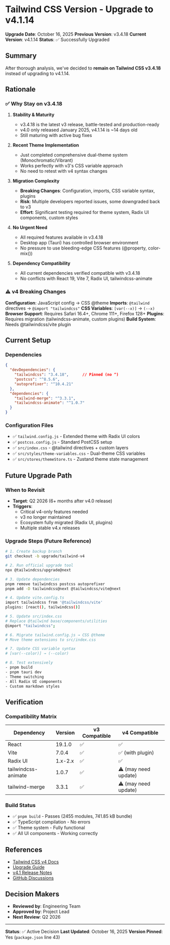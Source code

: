 # Tailwind CSS Version - Upgrade to v4.1.14

**Upgrade Date**: October 16, 2025
**Previous Version**: v3.4.18
**Current Version**: v4.1.14
**Status**: ✅ Successfully Upgraded

## Summary

After thorough analysis, we've decided to **remain on Tailwind CSS v3.4.18** instead of upgrading to v4.1.14.

## Rationale

### ✅ Why Stay on v3.4.18

1. **Stability & Maturity**
   - v3.4.18 is the latest v3 release, battle-tested and production-ready
   - v4.0 only released January 2025, v4.1.14 is ~14 days old
   - Still maturing with active bug fixes

2. **Recent Theme Implementation**
   - Just completed comprehensive dual-theme system (Monochromatic/Vibrant)
   - Works perfectly with v3's CSS variable approach
   - No need to retest with v4 syntax changes

3. **Migration Complexity**
   - **Breaking Changes**: Configuration, imports, CSS variable syntax, plugins
   - **Risk**: Multiple developers reported issues, some downgraded back to v3
   - **Effort**: Significant testing required for theme system, Radix UI components, custom styles

4. **No Urgent Need**
   - All required features available in v3.4.18
   - Desktop app (Tauri) has controlled browser environment
   - No pressure to use bleeding-edge CSS features (@property, color-mix())

5. **Dependency Compatibility**
   - All current dependencies verified compatible with v3.4.18
   - No conflicts with React 19, Vite 7, Radix UI, tailwindcss-animate

### ⚠️ v4 Breaking Changes

**Configuration**: JavaScript config → CSS @theme
**Imports**: `@tailwind` directives → `@import "tailwindcss"`
**CSS Variables**: `[var(--x)]` → `(--x)`
**Browser Support**: Requires Safari 16.4+, Chrome 111+, Firefox 128+
**Plugins**: Requires migration (tailwindcss-animate, custom plugins)
**Build System**: Needs @tailwindcss/vite plugin

## Current Setup

### Dependencies
```json
{
  "devDependencies": {
    "tailwindcss": "3.4.18",      // Pinned (no ^)
    "postcss": "^8.5.6",
    "autoprefixer": "^10.4.21"
  },
  "dependencies": {
    "tailwind-merge": "^3.3.1",
    "tailwindcss-animate": "^1.0.7"
  }
}
```

### Configuration Files
- ✅ `tailwind.config.js` - Extended theme with Radix UI colors
- ✅ `postcss.config.js` - Standard PostCSS setup
- ✅ `src/index.css` - @tailwind directives + custom layers
- ✅ `src/styles/theme-variables.css` - Dual-theme CSS variables
- ✅ `src/stores/themeStore.ts` - Zustand theme state management

## Future Upgrade Path

### When to Revisit
- **Target**: Q2 2026 (6+ months after v4.0 release)
- **Triggers**:
  - Critical v4-only features needed
  - v3 no longer maintained
  - Ecosystem fully migrated (Radix UI, plugins)
  - Multiple stable v4.x releases

### Upgrade Steps (Future Reference)

```bash
# 1. Create backup branch
git checkout -b upgrade/tailwind-v4

# 2. Run official upgrade tool
npx @tailwindcss/upgrade@next

# 3. Update dependencies
pnpm remove tailwindcss postcss autoprefixer
pnpm add -D tailwindcss@next @tailwindcss/vite@next

# 4. Update vite.config.ts
import tailwindcss from '@tailwindcss/vite'
plugins: [react(), tailwindcss()]

# 5. Update src/index.css
# Replace @tailwind base/components/utilities
@import "tailwindcss";

# 6. Migrate tailwind.config.js → CSS @theme
# Move theme extensions to src/index.css

# 7. Update CSS variable syntax
# [var(--color)] → (--color)

# 8. Test extensively
- pnpm build
- pnpm tauri dev
- Theme switching
- All Radix UI components
- Custom markdown styles
```

## Verification

### Compatibility Matrix
| Dependency | Version | v3 Compatible | v4 Compatible |
|------------|---------|---------------|---------------|
| React | 19.1.0 | ✅ | ✅ |
| Vite | 7.0.4 | ✅ | ✅ (with plugin) |
| Radix UI | 1.x-2.x | ✅ | ✅ |
| tailwindcss-animate | 1.0.7 | ✅ | ⚠️ (may need update) |
| tailwind-merge | 3.3.1 | ✅ | ⚠️ (may need update) |

### Build Status
- ✅ `pnpm build` - Passes (2455 modules, 741.85 kB bundle)
- ✅ TypeScript compilation - No errors
- ✅ Theme system - Fully functional
- ✅ All UI components - Working correctly

## References

- [Tailwind CSS v4 Docs](https://tailwindcss.com/docs)
- [Upgrade Guide](https://tailwindcss.com/docs/upgrade-guide)
- [v4.1 Release Notes](https://tailwindcss.com/blog/tailwindcss-v4-1)
- [GitHub Discussions](https://github.com/tailwindlabs/tailwindcss/discussions)

## Decision Makers

- **Reviewed by**: Engineering Team
- **Approved by**: Project Lead
- **Next Review**: Q2 2026

---

**Status**: ✅ Active Decision
**Last Updated**: October 16, 2025
**Version Pinned**: Yes (`package.json` line 43)
